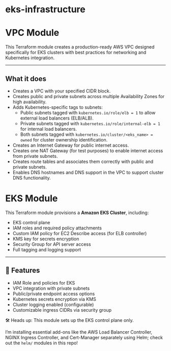 # eks-infrastructure

# VPC Module

This Terraform module creates a production-ready AWS VPC designed specifically for EKS clusters with best practices for networking and Kubernetes integration.

---

## What it does

- Creates a VPC with your specified CIDR block.
- Creates public and private subnets across multiple Availability Zones for high availability.
- Adds Kubernetes-specific tags to subnets:
  - Public subnets tagged with `kubernetes.io/role/elb = 1` to allow external load balancers (ELB/ALB).
  - Private subnets tagged with `kubernetes.io/role/internal-elb = 1` for internal load balancers.
  - Both subnets tagged with `kubernetes.io/cluster/<eks_name> = owned` for cluster ownership identification.
- Creates an Internet Gateway for public internet access.
- Creates one NAT Gateway (for test purposes) to enable internet access from private subnets.
- Creates route tables and associates them correctly with public and private subnets.
- Enables DNS hostnames and DNS support in the VPC to support cluster DNS functionality.




# EKS Module

This Terraform module provisions a  **Amazon EKS Cluster**, including:

- EKS control plane
- IAM roles and required policy attachments
- Custom IAM policy for EC2 Describe access (for ELB controller)
- KMS key for secrets encryption
- Security Group for API server access
- Full tagging and logging support

---

## 🚀 Features

- IAM Role and policies for EKS
- VPC integration with private subnets
- Public/private endpoint access options
- Kubernetes secrets encryption via KMS
- Cluster logging enabled (configurable)
- Customizable ingress CIDRs via security group


🛠️ Heads up: This module sets up the EKS control plane only.

I’m installing essential add-ons like the AWS Load Balancer Controller, NGINX Ingress Controller, and Cert-Manager separately using Helm; check out the `helm/` modules in this repo!

